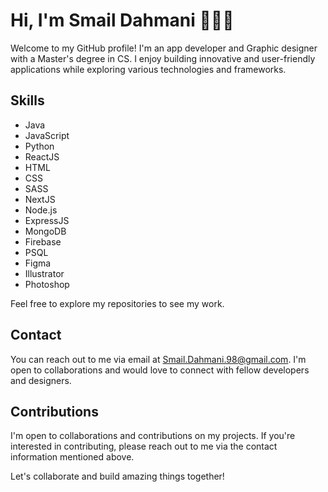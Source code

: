 # Hi, I'm Smail Dahmani 👩🏻‍💻

Welcome to my GitHub profile! I'm an app developer and Graphic designer with a Master's degree in CS. I enjoy building innovative and user-friendly applications while exploring various technologies and frameworks.

## Skills

- Java
- JavaScript
- Python
- ReactJS
- HTML
- CSS
- SASS
- NextJS
- Node.js
- ExpressJS
- MongoDB
- Firebase
- PSQL
- Figma
- Illustrator
- Photoshop

Feel free to explore my repositories to see my work.

## Contact

You can reach out to me via email at Smail.Dahmani.98@gmail.com. I'm open to collaborations and would love to connect with fellow developers and designers.

## Contributions

I'm open to collaborations and contributions on my projects. If you're interested in contributing, please reach out to me via the contact information mentioned above.

Let's collaborate and build amazing things together!

